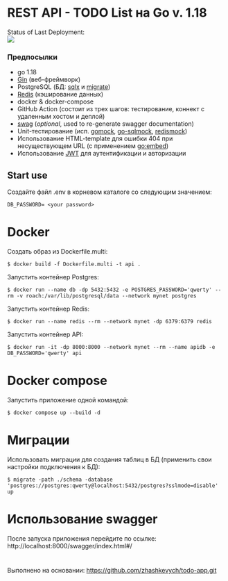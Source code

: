 # REST API - TODO List на Go v. 1.18
Status of Last Deployment:<br>
<img src="https://github.com/AlexKomzzz/todo-app/workflows/CI-CD_todo-app/badge.svg?branch=master"><br>

### Предпосылки
- go 1.18 
- [Gin](https://github.com/gin-gonic/gin) (веб-фреймворк)
- PostgreSQL (БД: [sqlx](https://github.com/jmoiron/sqlx) и [migrate](https://github.com/golang-migrate/migrate))
- [Redis](https://github.com/go-redis/redis) (кэширование данных)
- docker & docker-compose
- GitHub Action (состоит из трех шагов: тестирование, коннект с удаленным хостом и деплой)
- [swag](https://github.com/swaggo/swag) (<i>optional</i>, used to re-generate swagger documentation)
- Unit-тестирование (исп. [gomock](https://github.com/golang/mock), 
[go-sqlmock](https://github.com/DATA-DOG/go-sqlmock), [redismock](https://github.com/go-redis/redismock))
- Использование HTML-template для ошибки 404 при несуществующем URL (с применением [go:embed](https://pkg.go.dev/embed))
- Использование [JWT](https://github.com/golang-jwt/jwt) для аутентификации и авторизации

## Start use

Создайте файл .env в корневом каталоге со следующим значением:
```dotenv
DB_PASSWORD= <your password>
```


# Docker

Создать образ из Dockerfile.multi:

    $ docker build -f Dockerfile.multi -t api .

Запустить контейнер Postgres:

    $ docker run --name db -dp 5432:5432 -e POSTGRES_PASSWORD='qwerty' --rm -v roach:/var/lib/postgresql/data --network mynet postgres

Запустить контейнер Redis:

    $ docker run --name redis --rm --network mynet -dp 6379:6379 redis

Запустить контейнер API:

    $ docker run -it -dp 8000:8000 --network mynet --rm --name apidb -e DB_PASSWORD='qwerty' api


# Docker compose
Запустить приложение одной командой:

    $ docker compose up --build -d



# Миграции
Использовать миграции для создания таблиц в БД (применить свои настройки подключения к БД):

    $ migrate -path ./schema -database 'postgres://postgres:qwerty@localhost:5432/postgres?sslmode=disable' up


#  Использование swagger
После запуска приложения перейдите по ссылке:
 http://localhost:8000/swagger/index.html#/



#
#
 Выполнено на основании: https://github.com/zhashkevych/todo-app.git